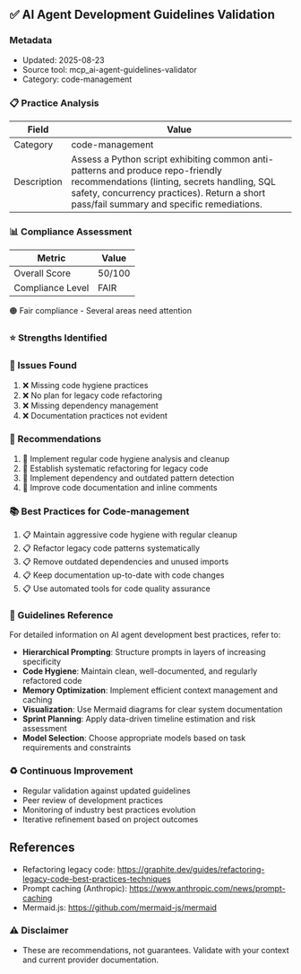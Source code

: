 ## ✅ AI Agent Development Guidelines Validation

### Metadata
- Updated: 2025-08-23
- Source tool: mcp_ai-agent-guidelines-validator
- Category: code-management

### 📋 Practice Analysis
| Field | Value |
|---|---|
| Category | code-management |
| Description | Assess a Python script exhibiting common anti-patterns and produce repo-friendly recommendations (linting, secrets handling, SQL safety, concurrency practices). Return a short pass/fail summary and specific remediations. |

### 📊 Compliance Assessment
| Metric | Value |
|---|---|
| Overall Score | 50/100 |
| Compliance Level | FAIR |

🟠 Fair compliance - Several areas need attention

### ⭐ Strengths Identified


### 🐞 Issues Found
1. ❌ Missing code hygiene practices
2. ❌ No plan for legacy code refactoring
3. ❌ Missing dependency management
4. ❌ Documentation practices not evident

### 🔧 Recommendations
1. 🔧 Implement regular code hygiene analysis and cleanup
2. 🔧 Establish systematic refactoring for legacy code
3. 🔧 Implement dependency and outdated pattern detection
4. 🔧 Improve code documentation and inline comments

### 📚 Best Practices for Code-management
1. 📋 Maintain aggressive code hygiene with regular cleanup
2. 📋 Refactor legacy code patterns systematically
3. 📋 Remove outdated dependencies and unused imports
4. 📋 Keep documentation up-to-date with code changes
5. 📋 Use automated tools for code quality assurance

### 🔗 Guidelines Reference
For detailed information on AI agent development best practices, refer to:
- **Hierarchical Prompting**: Structure prompts in layers of increasing specificity
- **Code Hygiene**: Maintain clean, well-documented, and regularly refactored code
- **Memory Optimization**: Implement efficient context management and caching
- **Visualization**: Use Mermaid diagrams for clear system documentation
- **Sprint Planning**: Apply data-driven timeline estimation and risk assessment
- **Model Selection**: Choose appropriate models based on task requirements and constraints

### ♻️ Continuous Improvement
- Regular validation against updated guidelines
- Peer review of development practices
- Monitoring of industry best practices evolution
- Iterative refinement based on project outcomes

## References
- Refactoring legacy code: https://graphite.dev/guides/refactoring-legacy-code-best-practices-techniques
- Prompt caching (Anthropic): https://www.anthropic.com/news/prompt-caching
- Mermaid.js: https://github.com/mermaid-js/mermaid




### ⚠️ Disclaimer
- These are recommendations, not guarantees. Validate with your context and current provider documentation.
